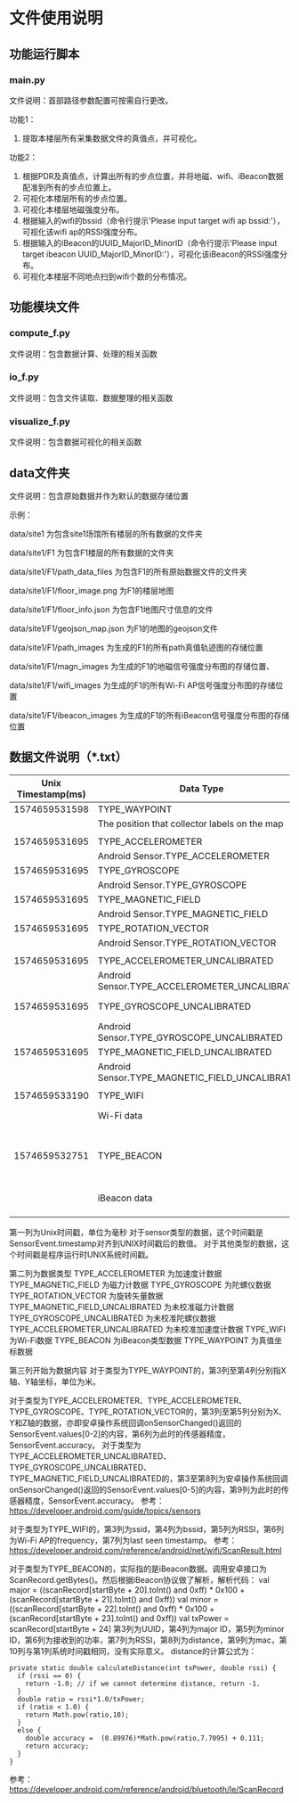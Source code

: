 # 文件使用说明

## 功能运行脚本
### main.py
文件说明：首部路径参数配置可按需自行更改。

功能1：
1. 提取本楼层所有采集数据文件的真值点，并可视化。

功能2：
1. 根据PDR及真值点，计算出所有的步点位置，并将地磁、wifi、iBeacon数据配准到所有的步点位置上。
2. 可视化本楼层所有的步点位置。
3. 可视化本楼层地磁强度分布。
4. 根据输入的wifi的bssid（命令行提示'Please input target wifi ap bssid:'），可视化该wifi ap的RSSI强度分布。
5. 根据输入的iBeacon的UUID_MajorID_MinorID（命令行提示'Please input target ibeacon UUID_MajorID_MinorID:'），可视化该iBeacon的RSSI强度分布。
6. 可视化本楼层不同地点扫到wifi个数的分布情况。

## 功能模块文件
### compute_f.py
文件说明：包含数据计算、处理的相关函数
### io_f.py
文件说明：包含文件读取、数据整理的相关函数
### visualize_f.py
文件说明：包含数据可视化的相关函数

## data文件夹
文件说明：包含原始数据并作为默认的数据存储位置

示例：

data/site1 为包含site1场馆所有楼层的所有数据的文件夹

data/site1/F1 为包含F1楼层的所有数据的文件夹

data/site1/F1/path_data_files 为包含F1的所有原始数据文件的文件夹

data/site1/F1/floor_image.png 为F1的楼层地图

data/site1/F1/floor_info.json 为包含F1地图尺寸信息的文件

data/site1/F1/geojson_map.json 为F1的地图的geojson文件

data/site1/F1/path_images 为生成的F1的所有path真值轨迹图的存储位置

data/site1/F1/magn_images 为生成的F1的地磁信号强度分布图的存储位置、

data/site1/F1/wifi_images 为生成的F1的所有Wi-Fi AP信号强度分布图的存储位置

data/site1/F1/ibeacon_images 为生成的F1的所有iBeacon信号强度分布图的存储位置

## 数据文件说明（*.txt）

| Unix Timestamp\(ms\) | Data Type                                           | Column3                                  | Column4           | Column4      | Column5          | Column6             | Column7           | Column8           | Column9                                |
|----------------------|-----------------------------------------------------|------------------------------------------|-------------------|--------------|------------------|---------------------|-------------------|-------------------|----------------------------------------|
| 1574659531598        | TYPE\_WAYPOINT                                      | 196\.41757                               | 117\.84907        |              |                  |                     |                   |                   |                                        |
|                      | The position that collector labels on the map       | Coordinate x                             | Coordiante y      |              |                  |                     |                   |                   |                                        |
|                      |                                                     |                                          |                   |              |                  |                     |                   |                   |                                        |
| 1574659531695        | TYPE\_ACCELEROMETER                                 | \-1\.7085724                             | \-0\.274765       | 16\.657166   | 2                |                     |                   |                   |                                        |
|                      | Android Sensor\.TYPE\_ACCELEROMETER                 | X axis                                   | Y axis            | Z axis       | accuracy         |                     |                   |                   |                                        |
| 1574659531695        | TYPE\_GYROSCOPE                                     | \-0\.3021698                             | 0\.2773285        | 0\.107543945 | 3                |                     |                   |                   |                                        |
|                      | Android Sensor\.TYPE\_GYROSCOPE                     | X axis                                   | Y axis            | Z axis       | accuracy         |                     |                   |                   |                                        |
| 1574659531695        | TYPE\_MAGNETIC\_FIELD                               | 20\.181274                               | 16\.209412        | \-32\.22046  | 3                |                     |                   |                   |                                        |
|                      | Android Sensor\.TYPE\_MAGNETIC\_FIELD               | X axis                                   | Y axis            | Z axis       | accuracy         |                     |                   |                   |                                        |
| 1574659531695        | TYPE\_ROTATION\_VECTOR                              | \-0\.00855688                            | 0\.051367603      | 0\.362504    | 3                |                     |                   |                   |                                        |
|                      | Android Sensor\.TYPE\_ROTATION\_VECTOR              | X axis                                   | Y axis            | Z axis       | accuracy         |                     |                   |                   |                                        |
|                      |                                                     |                                          |                   |              |                  |                     |                   |                   |                                        |
| 1574659531695        | TYPE\_ACCELEROMETER\_UNCALIBRATED                   | \-1\.7085724                             | \-0\.274765       | 16\.657166   | 0\.0             | 0\.0                | 0\.0              | 3                 |                                        |
|                      | Android Sensor\.TYPE\_ACCELEROMETER\_UNCALIBRATED   | X axis                                   | Y axis            | Z axis       | X axis           | Y axis              | Z axis            | accuracy          |                                        |
| 1574659531695        | TYPE\_GYROSCOPE\_UNCALIBRATED                       | \-0\.42333984                            | 0\.20202637       | 0\.09623718  | \-7\.9345703E\-4 | 3\.2043457E\-4      | 4\.119873E\-4     | 3                 |                                        |
|                      | Android Sensor\.TYPE\_GYROSCOPE\_UNCALIBRATED       | X axis                                   | Y axis            | Z axis       | X axis           | Y axis              | Z axis            | accuracy          |                                        |
| 1574659531695        | TYPE\_MAGNETIC\_FIELD\_UNCALIBRATED                 | \-29\.830933                             | \-26\.36261       | \-300\.3006  | \-50\.012207     | \-42\.57202         | \-268\.08014      | 3                 |                                        |
|                      | Android Sensor\.TYPE\_MAGNETIC\_FIELD\_UNCALIBRATED | X axis                                   | Y axis            | Z axis       | X axis           | Y axis              | Z axis            | accuracy          |                                        |
|                      |                                                     |                                          |                   |              |                  |                     |                   |                   |                                        |
| 1574659533190        | TYPE\_WIFI                                          | intime\_free                             | 0e:74:9c:a7:b2:e4 | \-43         | 5805             | 1574659532305       |                   |                   |                                        |
|                      | Wi\-Fi data                                         | ssid                                     | bssid             | RSSI         | frequency        | last seen timestamp |                   |                   |                                        |
|                      |                                                     |                                          |                   |              |                  |                     |                   |                   |                                        |
| 1574659532751        | TYPE\_BEACON                                        | FDA50693\-A4E2\-4FB1\-AFCF\-C6EB07647825 | 10073             | 61418        | \-65             | \-82                | 5\.50634293288929 | 6B:11:4C:D1:29:F2 | 1574659532751                          |
|                      | iBeacon data                                        | UUID                                     | MajorID           | MinorID      | Tx Power         | RSSI                | distance          | mac address       | same with UNIX timestamp, padding data |


第一列为Unix时间戳，单位为毫秒
对于sensor类型的数据，这个时间戳是SensorEvent.timestamp对齐到UNIX时间戳后的数值。
对于其他类型的数据，这个时间戳是程序运行时UNIX系统时间戳。

第二列为数据类型
TYPE_ACCELEROMETER 为加速度计数据
TYPE_MAGNETIC_FIELD 为磁力计数据
TYPE_GYROSCOPE 为陀螺仪数据
TYPE_ROTATION_VECTOR 为旋转矢量数据
TYPE_MAGNETIC_FIELD_UNCALIBRATED 为未校准磁力计数据
TYPE_GYROSCOPE_UNCALIBRATED 为未校准陀螺仪数据
TYPE_ACCELEROMETER_UNCALIBRATED	为未校准加速度计数据
TYPE_WIFI 为Wi-Fi数据
TYPE_BEACON 为iBeacon类型数据
TYPE_WAYPOINT 为真值坐标数据

第三列开始为数据内容
对于类型为TYPE_WAYPOINT的，第3列至第4列分别指X轴、Y轴坐标，单位为米。

对于类型为TYPE_ACCELEROMETER、TYPE_ACCELEROMETER、TYPE_GYROSCOPE、TYPE_ROTATION_VECTOR的，第3列至第5列分别为X、Y和Z轴的数据，亦即安卓操作系统回调onSensorChanged()返回的SensorEvent.values[0-2]的内容，第6列为此时的传感器精度，SensorEvent.accuracy。
对于类型为TYPE_ACCELEROMETER_UNCALIBRATED、TYPE_GYROSCOPE_UNCALIBRATED、TYPE_MAGNETIC_FIELD_UNCALIBRATED的，第3至第8列为安卓操作系统回调onSensorChanged()返回的SensorEvent.values[0-5]的内容，第9列为此时的传感器精度，SensorEvent.accuracy。
参考：https://developer.android.com/guide/topics/sensors

对于类型为TYPE_WIFI的，第3列为ssid，第4列为bssid，第5列为RSSI，第6列为Wi-Fi AP的frequency，第7列为last seen timestamp。
参考：https://developer.android.com/reference/android/net/wifi/ScanResult.html

对于类型为TYPE_BEACON的，实际指的是iBeacon数据。调用安卓接口为ScanRecord.getBytes()。然后根据iBeacon协议做了解析，解析代码：
val major = ((scanRecord[startByte + 20].toInt() and 0xff) * 0x100 + (scanRecord[startByte + 21].toInt() and 0xff))
val minor = ((scanRecord[startByte + 22].toInt() and 0xff) * 0x100 + (scanRecord[startByte + 23].toInt() and 0xff))
val txPower = scanRecord[startByte + 24]
第3列为UUID，第4列为major ID，第5列为minor ID，第6列为接收到的功率，第7列为RSSI，第8列为distance，第9列为mac，第10列与第1列系统时间戳相同，没有实际意义。
distance的计算公式为：
```
private static double calculateDistance(int txPower, double rssi) {
  if (rssi == 0) {
    return -1.0; // if we cannot determine distance, return -1.
  }
  double ratio = rssi*1.0/txPower;
  if (ratio < 1.0) {
    return Math.pow(ratio,10);
  }
  else {
    double accuracy =  (0.89976)*Math.pow(ratio,7.7095) + 0.111;
    return accuracy;
  }
}
```
参考：https://developer.android.com/reference/android/bluetooth/le/ScanRecord
